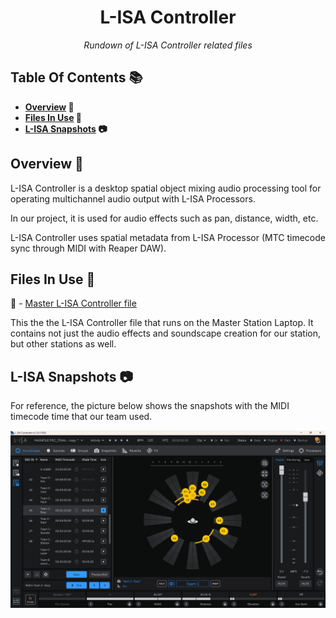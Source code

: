 <h1 align="center">
L-ISA Controller
</h1>

<p align="center">
  <i align="center">
  Rundown of L-ISA Controller related files
  </i>
</p>

## Table Of Contents 📚

<b>

- [Overview](#overview) 📃
- [Files In Use](#files-in-use) 📂
- [L-ISA Snapshots](#lisa-snapshots) 📷

</b>

## <a id="overview"> Overview 📃</a>

L-ISA Controller is a desktop spatial object mixing audio processing tool for operating multichannel audio output with L-ISA Processors.

In our project, it is used for audio effects such as pan, distance, width, etc.

L-ISA Controller uses spatial metadata from L-ISA Processor (MTC timecode sync through MIDI with Reaper DAW).

## <a id="files-in-use"> Files In Use 📂</a>

📄 - [Master L-ISA Controller file](https://github.com/uselesskcid/EGL314-Project-S.O.N.I.C-Team-C-POC/tree/main/MVP/L-ISA_Controller/MAINFILE_POC_FINAL.lisa)

This the the L-ISA Controller file that runs on the Master Station Laptop. It contains not just the audio effects and soundscape creation for our station, but other stations as well.

## <a id="lisa-snapshots"> L-ISA Snapshots </a> 📷

For reference, the picture below shows the snapshots with the MIDI timecode time that our team used.

![](Assets/TeamC_L-ISA_Controller.png)
